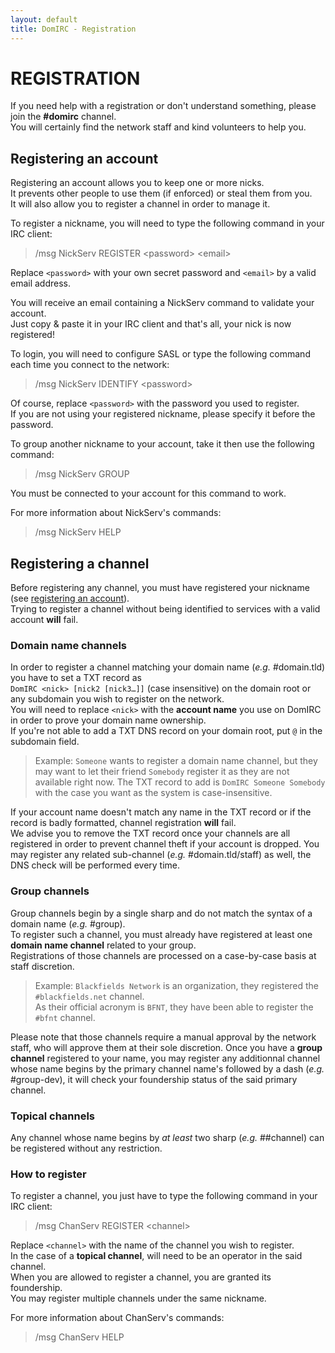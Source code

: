 ```yaml
---
layout: default
title: DomIRC - Registration
---
```


# REGISTRATION

If you need help with a registration or don't understand something, please join the **#domirc** channel.  
You will certainly find the network staff and kind volunteers to help you.


## Registering an account  

Registering an account allows you to keep one or more nicks.  
It prevents other people to use them (if enforced) or steal them from you.  
It will also allow you to register a channel in order to manage it.

To register a nickname, you will need to type the following command in your IRC client:

> /msg NickServ REGISTER \<password\> \<email\>

Replace `<password>` with your own secret password and `<email>` by a valid email address.

You will receive an email containing a NickServ command to validate your account.  
Just copy & paste it in your IRC client and that's all, your nick is now registered!

To login, you will need to configure SASL or type the following command each time you connect to the network:  

> /msg NickServ IDENTIFY \<password\>

Of course, replace `<password>` with the password you used to register.  
If you are not using your registered nickname, please specify it before the password.

To group another nickname to your account, take it then use the following command:  

> /msg NickServ GROUP

You must be connected to your account for this command to work.

For more information about NickServ's commands:  

> /msg NickServ HELP


## Registering a channel

Before registering any channel, you must have registered your nickname (see [registering an account](#registering-an-account)).  
Trying to register a channel without being identified to services with a valid account **will** fail.


### Domain name channels

In order to register a channel matching your domain name (*e.g.* #domain.tld) you have to set a TXT record as  
`DomIRC <nick> [nick2 [nick3…]]` (case insensitive) on the domain root or any subdomain you wish to register on the network.  
You will need to replace `<nick>` with the **account name** you use on DomIRC in order to prove your domain name ownership.  
If you're not able to add a TXT DNS record on your domain root, put `@` in the subdomain field.

> Example: `Someone` wants to register a domain name channel, but they may want to let their friend `Somebody` register it as they are not available right now. The TXT record to add is `DomIRC Someone Somebody` with the case you want as the system is case-insensitive.

If your account name doesn't match any name in the TXT record or if the record is badly formatted, channel registration **will** fail.  
We advise you to remove the TXT record once your channels are all registered in order to prevent channel theft if your account is dropped. You may register any related sub-channel (*e.g.* #domain.tld/staff) as well, the DNS check will be performed every time.


### Group channels
Group channels begin by a single sharp and do not match the syntax of a domain name (*e.g.* #group).  
To register such a channel, you must already have registered at least one **domain name channel** related to your group.  
Registrations of those channels are processed on a case-by-case basis at staff discretion.

> Example: `Blackfields Network` is an organization, they registered the `#blackfields.net` channel.  
> As their official acronym is `BFNT`, they have been able to register the `#bfnt` channel.

Please note that those channels require a manual approval by the network staff, who will approve them at their sole discretion.
Once you have a **group channel** registered to your name, you may register any additionnal channel whose name begins by the primary channel name's followed by a dash (*e.g.* #group-dev), it will check your foundership status of the said primary channel.

### Topical channels
Any channel whose name begins by *at least* two sharp (*e.g.* ##channel) can be registered without any restriction.  


### How to register
To register a channel, you just have to type the following command in your IRC client:  

> /msg ChanServ REGISTER \<channel\>

Replace `<channel>` with the name of the channel you wish to register.  
In the case of a **topical channel**, will need to be an operator in the said channel.  
When you are allowed to register a channel, you are granted its foundership.  
You may register multiple channels under the same nickname.

For more information about ChanServ's commands:  

> /msg ChanServ HELP
